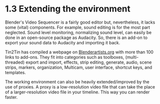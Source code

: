 # 1.3 Extending the environment

Blender's Video Sequencer is a fairly good editor but, nevertheless, it lacks some \(vital\) components. For example, sound editing is for the most part neglected. Sound level monitoring, normalizing sound level, can easily be done in an open-source package as Audacity. So, there is an add-on to export your sound data to Audacity and importing it back.

Tin2Tin has compiled a webpage on [Blenderartists.org](https://blenderartists.org/t/video-sequence-editor-news-add-ons/1188770) with more than 100 links to add-ons. They fit into categories such as toolboxes, \(multi-threaded\) export and import, effects, strip editing, generate, audio, scene strips, markers, organization, Multicam, user interface, shortcut keys, and templates.

The working environment can also be heavily extended/improved by the use of proxies. A proxy is a low-resolution video file that can take the place of a larger-resolution video file in your timeline. This way you can render faster.

